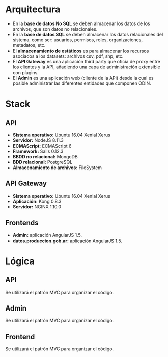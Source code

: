 # Arquitectura

- En la **base de datos No SQL** se deben almacenar los datos de los archivos, que son datos no relacionales.
- En la **base de datos SQL** se deben almacenar los datos relacionales del sistema, como ser: usuarios, permisos, roles, organizaciones, metadatos, etc.
- El **almacenamiento de estáticos** es para almacenar los recursos asociados a los datasets: archivos csv, pdf, shp, etc.
- El **API Gateway** es una aplicación third party que oficia de proxy entre los clientes y la API, añadiendo una capa de administración extensible con plugins.
- El **Admin** es una aplicación web (cliente de la API) desde la cual es posible administrar las diferentes entidades que componen ODIN.


# Stack

## API

- **Sistema operativo:** Ubuntu 16.04 Xenial Xerus
- **Servidor:** NodeJS 8.11.3
- **ECMAScript:** ECMAScript 6
- **Framework:** Sails 0.12.3
- **BBDD no relacional:** MongoDB
- **BDD relacional:** PostgreSQL
- **Almacenamiento de archivos:** FileSystem

## API Gateway

- **Sistema operativo:** Ubuntu 16.04 Xenial Xerus
- **Aplicación:** Kong 0.8.3
- **Servidor:** NGINX 1.10.0

## Frontends

- **Admin:** aplicación AngularJS 1.5.
- **datos.produccion.gob.ar:** aplicación AngularJS 1.5.

# Lógica

## API

Se utilizará el patrón MVC para organizar el código.

## Admin

Se utilizará el patrón MVC para organizar el código.

## Frontend

Se utilizará el patrón MVC para organizar el código.
